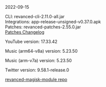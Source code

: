 2022-09-15
  
CLI: revanced-cli-2.11.0-all.jar  
Integrations: app-release-unsigned-v0.37.0.apk  
Patches: revanced-patches-2.55.0.jar  
[Patches Changelog](https://github.com/revanced/revanced-patches/releases/tag/v2.55.0)  

YouTube version: 17.33.42  

Music (arm64-v8a) version: 5.23.50  

Music (arm-v7a) version: 5.23.50  

Twitter version: 9.58.1-release.0  

[revanced-magisk-module repo](https://github.com/j-hc/revanced-magisk-module)
